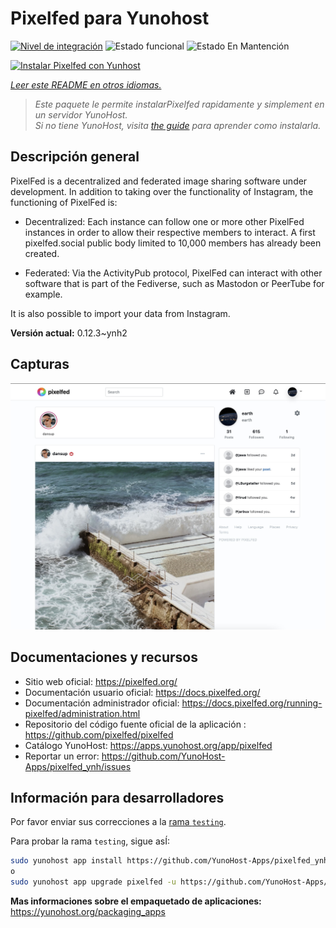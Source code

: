 <!--
Este archivo README esta generado automaticamente<https://github.com/YunoHost/apps/tree/master/tools/readme_generator>
No se debe editar a mano.
-->

# Pixelfed para Yunohost

[![Nivel de integración](https://dash.yunohost.org/integration/pixelfed.svg)](https://ci-apps.yunohost.org/ci/apps/pixelfed/) ![Estado funcional](https://ci-apps.yunohost.org/ci/badges/pixelfed.status.svg) ![Estado En Mantención](https://ci-apps.yunohost.org/ci/badges/pixelfed.maintain.svg)

[![Instalar Pixelfed con Yunhost](https://install-app.yunohost.org/install-with-yunohost.svg)](https://install-app.yunohost.org/?app=pixelfed)

*[Leer este README en otros idiomas.](./ALL_README.md)*

> *Este paquete le permite instalarPixelfed rapidamente y simplement en un servidor YunoHost.*  
> *Si no tiene YunoHost, visita [the guide](https://yunohost.org/install) para aprender como instalarla.*

## Descripción general

PixelFed is a decentralized and federated image sharing software under development.
In addition to taking over the functionality of Instagram, the functioning of PixelFed is:

* Decentralized: Each instance can follow one or more other PixelFed instances in order to allow their respective members to interact. A first pixelfed.social public body limited to 10,000 members has already been created.

* Federated: Via the ActivityPub protocol, PixelFed can interact with other software that is part of the Fediverse, such as Mastodon or PeerTube for example.

It is also possible to import your data from Instagram. 

**Versión actual:** 0.12.3~ynh2

## Capturas

![Captura de Pixelfed](./doc/screenshots/screenshots.jpg)

## Documentaciones y recursos

- Sitio web oficial: <https://pixelfed.org/>
- Documentación usuario oficial: <https://docs.pixelfed.org/>
- Documentación administrador oficial: <https://docs.pixelfed.org/running-pixelfed/administration.html>
- Repositorio del código fuente oficial de la aplicación : <https://github.com/pixelfed/pixelfed>
- Catálogo YunoHost: <https://apps.yunohost.org/app/pixelfed>
- Reportar un error: <https://github.com/YunoHost-Apps/pixelfed_ynh/issues>

## Información para desarrolladores

Por favor enviar sus correcciones a la [rama `testing`](https://github.com/YunoHost-Apps/pixelfed_ynh/tree/testing).

Para probar la rama `testing`, sigue asÍ:

```bash
sudo yunohost app install https://github.com/YunoHost-Apps/pixelfed_ynh/tree/testing --debug
o
sudo yunohost app upgrade pixelfed -u https://github.com/YunoHost-Apps/pixelfed_ynh/tree/testing --debug
```

**Mas informaciones sobre el empaquetado de aplicaciones:** <https://yunohost.org/packaging_apps>
